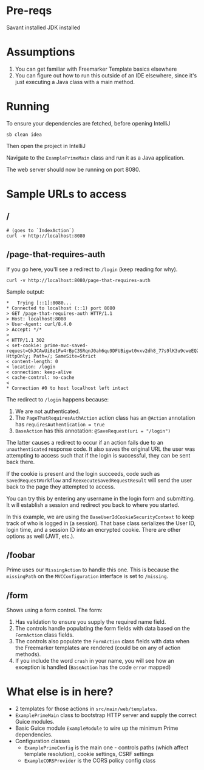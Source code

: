 # Pre-reqs

Savant installed
JDK installed

# Assumptions

1. You can get familiar with Freemarker Template basics elsewhere
1. You can figure out how to run this outside of an IDE elsewhere, since it's just executing a Java class with a main method.

# Running

To ensure your dependencies are fetched, before opening IntelliJ

`sb clean idea`

Then open the project in IntelliJ

Navigate to the `ExamplePrimeMain` class and run it as a Java application.

The web server should now be running on port 8080.

# Sample URLs to access

## /

```shell
# (goes to `IndexAction`)
curl -v http://localhost:8080
```

## /page-that-requires-auth

If you go here, you'll see a redirect to `/login` (keep reading for why).

```shell
curl -v http://localhost:8080/page-that-requires-auth
```

Sample output:

```
*   Trying [::1]:8080...
* Connected to localhost (::1) port 8080
> GET /page-that-requires-auth HTTP/1.1
> Host: localhost:8080
> User-Agent: curl/8.4.0
> Accept: */*
> 
< HTTP/1.1 302 
< set-cookie: prime-mvc-saved-request=QkJCAwUi8e1Fw4rBpC3SRqnJ0ah6qu9DFUBigwt0vxv2dh8_77s9lK3u9cweEQZ5x6bsSQyPVxFK5M9Ult6PvgSlL3inue5pPvsbXHDtRatALu5VMFzFA1q42HxdItqkDfy3MA==; HttpOnly; Path=/; SameSite=Strict
< content-length: 0
< location: /login
< connection: keep-alive
< cache-control: no-cache
< 
* Connection #0 to host localhost left intact
```

The redirect to `/login` happens because:

1. We are not authenticated.
2. The `PageThatRequiresAuthAction` action class has an `@Action` annotation has `requiresAuthentication = true`
3. `BaseAction` has this annotation: `@SaveRequest(uri = "/login")`

The latter causes a redirect to occur if an action fails due to an `unauthenticated` response code. It also saves the original URL the user was attempting to access such that if the login is successful, they can be sent back there.

If the cookie is present and the login succeeds, code such as `SavedRequestWorkflow` and `ReexecuteSavedRequestResult` will send the user back to the page they attempted to access.

You can try this by entering any username in the login form and submitting. It will establish a session and redirect you back to where you started.

In this example, we are using the `BaseUserIdCookieSecurityContext` to keep track of who is logged in (a session). That
base class serializes the User ID, login time, and a session ID into an encrypted cookie.
There are other options as well (JWT, etc.).

## /foobar

Prime uses our `MissingAction` to handle this one. This is because the `missingPath` on the `MVCConfiguration` interface is set to `/missing`.

## /form

Shows using a form control. The form:

1. Has validation to ensure you supply the required name field.
2. The controls handle populating the form fields with data based on the `FormAction` class fields.
3. The controls also populate the `FormAction` class fields with data when the Freemarker templates are rendered (could be on any of action methods).
4. If you include the word `crash` in your name, you will see how an exception is handled (`BaseAction` has the code `error` mapped)


# What else is in here?

* 2 templates for those actions in `src/main/web/templates`.
* `ExamplePrimeMain` class to bootstrap HTTP server and supply the correct Guice modules.
* Basic Guice module `ExampleModule` to wire up the minimum Prime dependencies.
* Configuration classes
  * `ExamplePrimeConfig` is the main one - controls paths (which affect template resolution), cookie settings, CSRF settings
  * `ExampleCORSProvider` is the CORS policy config class
